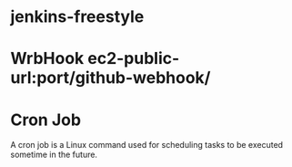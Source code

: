 # jenkins-freestyle

# WrbHook ec2-public-url:port/github-webhook/

# Cron Job
A cron job is a Linux command used for scheduling tasks to be executed sometime in the future.
